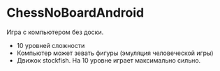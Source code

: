 # ChessNoBoardAndroid
Игра с компьютером без доски.
+ 10 уровней сложности
+ Компьютер может зевать фигуры (эмуляция человеческой игры)
+ Движок stockfish. На 10 уровне играет максимально сильно. 
